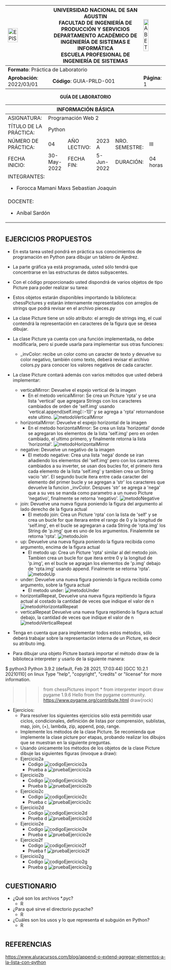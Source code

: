 <div align="center">
<table>
    <theader>
        <tr>
            <td><img src = "https://github.com/rescobedoq/pw2/blob/main/epis.png?raw=true" alt="EPIS" style="width:50%; height:auto"/></td>
            <th>
                <span style="font-weight:bold;">UNIVERSIDAD NACIONAL DE SAN AGUSTIN</span><br />
                <span style="font-weight:bold;">FACULTAD DE INGENIERÍA DE PRODUCCIÓN Y SERVICIOS</span><br />
                <span style="font-weight:bold;">DEPARTAMENTO ACADÉMICO DE INGENIERÍA DE SISTEMAS E INFORMÁTICA</span><br />
                <span style="font-weight:bold;">ESCUELA PROFESIONAL DE INGENIERÍA DE SISTEMAS</span>
            </th>
            <td><img src="https://github.com/rescobedoq/pw2/blob/main/abet.png?raw=true" alt="ABET" style="width:50%; height:auto"/></td>
        </tr>
    </theader>
    <tbody>
        <tr><td colspan="3"><span style="font-weight:bold;">Formato</span>: Práctica de Laboratorio</td></tr>
        <tr><td><span style="font-weight:bold;">Aprobación</span>:  2022/03/01</td><td><span style="font-weight:bold;">Código</span>: GUIA-PRLD-001</td><td><span style="font-weight:bold;">Página</span>: 1</td></tr>
    </tbody>
</table>
</div>

<div align="center">
<span style="font-weight:bold;">GUÍA DE LABORATORIO</span><br />
</div>


<table>
<theader>
<tr><th colspan="6">INFORMACIÓN BÁSICA</th></tr>
</theader>
<tbody>
<tr><td>ASIGNATURA:</td><td colspan="5">Programación Web 2</td></tr>
<tr><td>TÍTULO DE LA PRÁCTICA:</td><td colspan="5">Python</td></tr>
<tr>
<td>NÚMERO DE PRÁCTICA:</td><td>04</td><td>AÑO LECTIVO:</td><td>2023 A</td><td>NRO. SEMESTRE:</td><td>III</td>
</tr>
<tr>
<td>FECHA INICIO:</td><td>30-May-2022</td><td>FECHA FIN:</td><td>5-Jun-2022</td><td>DURACIÓN:</td><td>04 horas</td>
</tr>
<tr><td colspan="6">INTEGRANTES:
    <ul>
        <li>Forocca Mamani Maxs Sebastian Joaquin</li>
    </ul>
</td>
</<tr>
<tr><td colspan="6">DOCENTE:
<ul>
<li>Aníbal Sardón</li>
</ul>
</td>
</<tr>
</tdbody>
</table>


#


## EJERCICIOS PROPUESTOS
- En esta tarea usted pondrá en práctica sus conocimientos de programación en Python para dibujar un tablero de Ajedrez.

- La parte gráfica ya está programada, usted sólo tendrá que concentrarse en las estructuras de datos subyacentes.

- Con el código proporcionado usted dispondrá de varios objetos de tipo Picture para poder realizar su tarea:

- Estos objetos estarán disponibles importando la biblioteca: chessPictures y estarán internamente representados con arreglos de strings que podrá revisar en el archivo pieces.py

- La clase Picture tiene un sólo atributo: el arreglo de strings img, el cual contendrá la representación en caracteres de la figura que se desea dibujar.

- La clase Picture ya cuenta con una función implementada, no debe modificarla, pero si puede usarla para implementar sus otras funciones: 
  - _invColor: recibe un color como un caracter de texto y devuelve su color negativo, también como texto, deberá revisar el archivo colors.py para conocer los valores negativos de cada caracter.
- La clase Picture contará además con varios métodos que usted deberá implementar:
  - verticalMirror: Devuelve el espejo vertical de la imagen
    - En el metodo vericalMirror: Se crea un Picture 'rpta' y se una lista 'vertical' que agregara Strings con los caracteres cambiados de orden de 'self.img' usando 'vertical.append(self.img[::-1])' y se agrega a 'rpta' retornandose este ultimo.
  ![metodoVerticalMirror](imagenes/metodoVerticalMirror.png)
  - horizontalMirror: Devuelve el espejo horizontal de la imagen
    - En el metodo horizontalMirror: Se crea un lista 'horizontal' donde se agregaran los elementos de la lista 'self.img' pero en orden cambiado, el ultimo primero, y finalmente retorna la lista 'horizontal'.
  ![metodoHorizontalMirror](imagenes/metodoHorizontalMirror.png)
  - negative: Devuelve un negativo de la imagen
    - El metodo negative: Crea una lista 'nega' donde se iran añadiendo los elementos del 'self.img' pero con los caracteres cambiados a su inverter, se usan dos bucles for, el primero itera cada elemento de la lista 'self.img' y tambien crea un String vacio 'str'. El segundo bucle itera entre cada caracter del elemento del primer bucle y se agregan a 'str' los caracteres que devuelve la funcion _invColor. Despues 'str' se agrega a 'nega' que a su ves se manda como parametro a un nuevo Picture 'negativo', finalmente se retorna 'negativo'.
  ![metodoNegative](imagenes/metodoNegative.png)
  - join: Devuelve una nueva figura poniendo la figura del argumento al lado derecho de la figura actual
    - El metodo join: Crea un Picture 'rpta' con la lista de 'self' y se crea un bucle for que iterara entre el rango de 0 y la longitud de 'self.img', en el bucle se agregaran a cada String de 'rpta.img' los String de 'p.img' que es uno de los argumentos. Finalemnte se retorna 'rpta'.
  ![metodoJoin](imagenes/metodoJoin.png)
  - up: Devuelve una nueva figura poniendo la figura recibida como argumento, encima de la figura actual
    - El metodo up: Crea un Picture 'rpta' similar al del metodo join. Tambien crea un bucle for que itera entre 0 y la longitud de 'p.img', en el bucle se agragan los elementos de 'p.img' debajo de 'rpta.img' usando append. Finalmente se retorna 'rpta'.
  ![metodoUp](imagenes/metodoUp.png)
  - under: Devuelve una nueva figura poniendo la figura recibida como argumento, sobre la figura actual
    - El metodo under: 
  ![metodoUnder](imagenes/metodoUnder.png)
  - horizontalRepeat, Devuelve una nueva figura repitiendo la figura actual al costado la cantidad de veces que indique el valor de n
  ![metodoHorizontalRepeat](imagenes/metodoHorizontalRepeat.png)
  - verticalRepeat Devuelve una nueva figura repitiendo la figura actual debajo, la cantidad de veces que indique el valor de n
  ![metodoVerticalRepeat](imagenes/metodoVerticalRepeat.png)
- Tenga en cuenta que para implementar todos estos métodos, sólo deberá trabajar sobre la representación interna de un Picture, es decir su atributo img.

- Para dibujar una objeto Picture bastará importar el método draw de la biblioteca interpreter y usarlo de la siguiente manera:

$ python3
Python 3.9.2 (default, Feb 28 2021, 17:03:44) 
[GCC 10.2.1 20210110] on linux
Type "help", "copyright", "credits" or "license" for more information.

>>> from chessPictures import *
>>> from interpreter import draw
pygame 1.9.6
Hello from the pygame community. https://www.pygame.org/contribute.html
>>> draw(rock)

- Ejercicios:
  - Para resolver los siguientes ejercicios sólo está permitido usar ciclos, condicionales, definición de listas por comprensión, sublistas, map, join, (+), lambda, zip, append, pop, range.
  - Implemente los métodos de la clase Picture. Se recomienda que implemente la clase picture por etapas, probando realizar los dibujos que se muestran en la siguiente preguntas.
  - Usando únicamente los métodos de los objetos de la clase Picture dibuje las siguientes figuras (invoque a draw):
  - Ejercicio2a
    - Codigo
    ![codigoEjercicio2a](imagenes/codigoEjercicio2a.png)
    - Prueba a
    ![pruebaEjercicio2a](imagenes/pruebaEjercicio2a.png)
  - Ejercicio2b
    - Codigo
    ![codigoEjercicio2b](imagenes/codigoEjercicio2b.png)
    - Prueba b
    ![pruebaEjercicio2b](imagenes/pruebaEjercicio2b.png)
  - Ejercicio2c
    - Codigo
    ![codigoEjercicio2c](imagenes/codigoEjercicio2c.png)
    - Prueba c
    ![pruebaEjercicio2c](imagenes/pruebaEjercicio2c.png)
  - Ejercicio2d
    - Codigo
    ![codigoEjercicio2d](imagenes/codigoEjercicio2d.png)
    - Prueba d
    ![pruebaEjercicio2d](imagenes/pruebaEjercicio2d.png)
  - Ejercicio2e
    - Codigo
    ![codigoEjercicio2e](imagenes/codigoEjercicio2e.png)
    - Prueba e
    ![pruebaEjercicio2e](imagenes/pruebaEjercicio2e.png)
  - Ejercicio2f
    - Codigo
    ![codigoEjercicio2f](imagenes/codigoEjercicio2f.png)
    - Prueba f
    ![pruebaEjercicio2f](imagenes/pruebaEjercicio2f.png)
  - Ejercicio2g
    - Codigo
    ![codigoEjercicio2g](imagenes/codigoEjercicio2g.png)
    - Prueba g
    ![pruebaEjercicio2g](imagenes/pruebaEjercicio2g.png)
#

## CUESTIONARIO
- ¿Qué son los archivos *.pyc?
  - R
- ¿Para qué sirve el directorio pycache?
  - R
- ¿Cuáles son los usos y lo que representa el subguión en Python?
  - R
#

## REFERENCIAS
https://www.aluracursos.com/blog/append-o-extend-agregar-elementos-a-la-lista-con-python 
#
